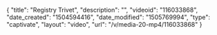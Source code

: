 {
    "title": "Registry Trivet",
    "description": "",
    "videoid": "116033868",
    "date_created": "1504594416",
    "date_modified": "1505769994",
    "type": "captivate",
    "layout": "video",
    "url": "\/v\/media-20-mp4\/116033868"
}